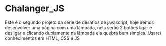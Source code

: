 # Chalanger_JS
Este é o segundo projeto da série de desafios de javascript, hoje iremos desenvolver uma página com uma lâmpada, nela serão  2 botões ligar e desligar e clicando duplamente na lâmpada ela quebra bem simples. Usarei conhecimentos em HTML, CSS e JS  
